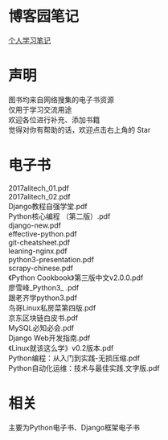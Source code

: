 # 博客园笔记
[个人学习笔记](http://www.cnblogs.com/guotianbao/)
# 声明
图书均来自网络搜集的电子书资源  
仅用于学习交流用途  
欢迎各位进行补充、添加书籍  
觉得对你有帮助的话，欢迎点击右上角的 Star 
# 电子书
2017alitech_01.pdf  
2017alitech_02.pdf  
Django教程自强学堂.pdf  
Python核心编程 （第二版）.pdf  
django-new.pdf  
effective-python.pdf  
git-cheatsheet.pdf  
leaning-nginx.pdf  
python3-presentation.pdf  
scrapy-chinese.pdf  
《Python Cookbook》第三版中文v2.0.0.pdf  
廖雪峰_Python3_ .pdf  
跟老齐学python3.pdf  
鸟哥Linux私房菜第四版.pdf  
京东区块链白皮书.pdf  
MySQL必知必会.pdf  
Django Web开发指南.pdf  
《Linux就该这么学》v0.2版本.pdf  
Python编程：从入门到实践-无损压缩.pdf      
Python自动化运维：技术与最佳实践.文字版.pdf  
# 相关
主要为Python电子书、Django框架电子书  



